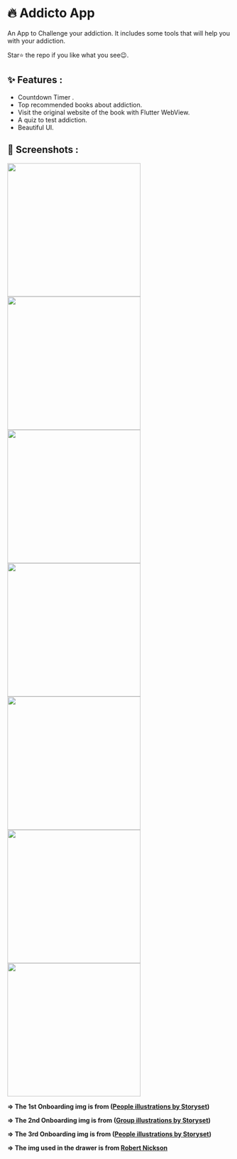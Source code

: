 # 🔥 Addicto App

An App to Challenge your addiction. It includes some tools that will help you with your addiction.

Star⭐ the repo if you like what you see😉.

## ✨ Features :
- Countdown Timer .
- Top recommended books about addiction.
- Visit the original website of the book with Flutter WebView.
- A quiz to test addiction.
- Beautiful UI.

## 📸 Screenshots :

<img src="screenshots/image 1.png" width="300"> <img src="screenshots/image 2.png" width="300"> <img src="screenshots/image 3.png" width="300">
<img src="screenshots/image 4.png" width="300"> <img src="screenshots/image 5.png" width="300"> <img src="screenshots/image 6.png" width="300"> <img src="screenshots/image 7.png" width="300">

**=> The 1st Onboarding img is from (<a href="https://storyset.com/people">People illustrations by Storyset</a>)**

**=> The 2nd Onboarding img is from (<a href="https://storyset.com/group">Group illustrations by Storyset</a>)**

**=> The 3rd Onboarding img is from (<a href="https://storyset.com/people">People illustrations by Storyset</a>)**

**=> The img used in the drawer is from [Robert Nickson](https://www.pexels.com/photo/brown-mountains-2559941/)**
